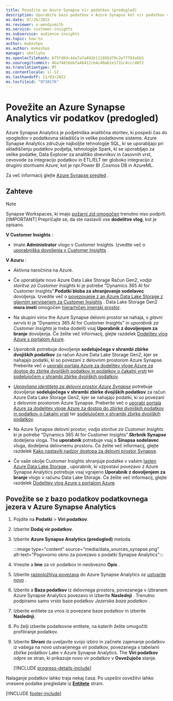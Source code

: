 ```yaml
---
title: Povežite an Azure Synapse vir podatkov (predogled)
description: Uporabite bazo podatkov v Azure Synapse kot vir podatkov v Dynamics 365 Customer Insights.
ms.date: 07/26/2022
ms.reviewer: v-wendysmith
ms.service: customer-insights
ms.subservice: audience-insights
ms.topic: how-to
author: mukeshpo
ms.author: mukeshpo
manager: shellyha
ms.openlocfilehash: 675fd03c44a7a7a492b111895d79c2e77f93a5b5
ms.sourcegitcommit: 4ba74816ebfa46412c64c40a61e1f31c4ccc40f2
ms.translationtype: MT
ms.contentlocale: sl-SI
ms.lasthandoff: 11/03/2022
ms.locfileid: "9738176"
---
```

# <a name="connect-an-azure-synapse-analytics-data-source-preview"></a>Povežite an Azure Synapse Analytics vir podatkov (predogled)

Azure Synapse Analytics je podjetniška analitična storitev, ki pospeši čas do vpogledov v podatkovna skladišča in velike podatkovne sisteme. Azure Synapse Analytics združuje najboljše tehnologije SQL, ki se uporabljajo pri skladiščenju podatkov podjetja, tehnologije Spark, ki se uporabljajo za velike podatke, Data Explorer za analitiko dnevnikov in časovnih vrst, cevovode za integracijo podatkov in ETL/ELT ter globoko integracijo z drugimi storitvami Azure, kot je npr.Power BI ,Cosmos DB in AzureML.

Za več informacij glejte [Azure Synapse pregled](/azure/synapse-analytics/overview-what-is) .

## <a name="prerequisites"></a>Zahteve

> [!NOTE]
> Synapse Workspaces, ki imajo [požarni zid omogočen](/azure/synapse-analytics/security/synapse-workspace-ip-firewall) trenutno niso podprti.
> [!IMPORTANT]
> Prepričajte se, da ste nastavili vse **dodelitve vlog**, kot je opisano.  

**V Customer Insights** :

* Imate **Administrator** vlogo v Customer Insights. Izvedite več o [uporabniška dovoljenja v Customer Insights](permissions.md#add-users) .

**V Azuru** :

- Aktivna naročnina na Azure.

- Če uporabljate novo Azure Data Lake Storage Račun Gen2, *vodja storitve za Customer Insights* ki je potrebe "Dynamics 365 AI for Customer Insights".**Podatki bloba za shranjevanje sodelavec** dovoljenja. Izvedite več o [povezovanje z an Azure Data Lake Storage z glavnim serviserjem za Customer Insights](connect-service-principal.md) . Data Lake Storage Gen2 **mora imeti** omogočen [hierarhičen imenski prostor](/azure/storage/blobs/data-lake-storage-namespace).

- Na skupini virov the Azure Synapse delovni prostor se nahaja, v *glavni servis* ki je "Dynamics 365 AI for Customer Insights" in *uporabnik za Customer Insights* je treba dodeliti vsaj **Uporabnik z dovoljenjem za branje** dovoljenja. Če želite več informacij, glejte razdelek [Dodelitev vlog Azure s portalom Azure](/azure/role-based-access-control/role-assignments-portal).

- *Uporabnik* potrebuje dovoljenje **sodelujočega v shrambi zbirke dvojiških podatkov** za račun Azure Data Lake Storage Gen2, kjer se nahajajo podatki, ki so povezani z delovnim prostorom Azure Synapse. Preberite več o [uporabi portala Azure za dodelitev vloge Azure za dostop do zbirke dvojiških podatkov in podatkov o čakalni vrsti](/azure/storage/common/storage-auth-aad-rbac-portal) ter [sodelujočem v shrambi zbirke dvojiških podatkov](/azure/role-based-access-control/built-in-roles#storage-blob-data-contributor).

- *[Upravljana identiteta za delovni prostor Azure Synapse](/azure/synapse-analytics/security/synapse-workspace-managed-identity)* potrebuje dovoljenje **sodelujočega v shrambi zbirke dvojiških podatkov** za račun Azure Data Lake Storage Gen2, kjer se nahajajo podatki, ki so povezani z delovnim prostorom Azure Synapse. Preberite več o [uporabi portala Azure za dodelitev vloge Azure za dostop do zbirke dvojiških podatkov in podatkov o čakalni vrsti](/azure/storage/common/storage-auth-aad-rbac-portal) ter [sodelujočem v shrambi zbirke dvojiških podatkov](/azure/role-based-access-control/built-in-roles#storage-blob-data-contributor).

- Na Azure Synapse delovni prostor, *vodja storitve za Customer Insights* ki je potrebe "Dynamics 365 AI for Customer Insights".**Skrbnik Synapse** dodeljena vloga. The **uporabnik** potrebuje vsaj a **Sinapsa sodelavec** vloga, dodeljena delovnemu prostoru. Če želite več informacij, glejte razdelek [Kako nastaviti nadzor dostopa za delovni prostor Synapse](/azure/synapse-analytics/security/how-to-set-up-access-control).

- Če vaše okolje Customer Insights shranjuje podatke v vašem [lasten Azure Data Lake Storage](own-data-lake-storage.md) , uporabnik, ki vzpostavi povezavo z Azure Synapse Analytics potrebuje vsaj vgrajeno **Uporabnik z dovoljenjem za branje** vlogo v računu Data Lake Storage. Če želite več informacij, glejte razdelek [Dodelitev vlog Azure s portalom Azure](/azure/role-based-access-control/role-assignments-portal).

## <a name="connect-to-the-data-lake-database-in-azure-synapse-analytics"></a>Povežite se z bazo podatkov podatkovnega jezera v Azure Synapse Analytics

1. Pojdite na **Podatki** > **Viri podatkov**.

1. Izberite **Dodaj vir podatkov**.

1. Izberite **Azure Synapse Analytics (predogled)** metoda.

   :::image type="content" source="media/data_sources_synapse.png" alt-text="Pogovorno okno za povezavo s podatki Synapse Analytics":::
  
1. Vnesite a **Ime** za vir podatkov in neobvezno **Opis** .

1. Izberite [razpoložljiva povezava](connections.md) do Azure Synapse Analytics oz [ustvarite novo](export-azure-synapse-analytics.md#set-up-connection-to-azure-synapse) .

1. Izberite a **Baza podatkov** iz delovnega prostora, povezanega v izbranem Azure Synapse Analytics povezavo in izberite **Naslednji** . Trenutno podpiramo samo vrsto baze podatkov *Jezerska baza podatkov* .

1. Izberite entitete za vnos iz povezane baze podatkov in izberite **Naslednji**.

1. Po želji izberite podatkovne entitete, na katerih želite omogočiti profiliranje podatkov.

1. Izberite **Shrani** da uveljavite svojo izbiro in začnete zajemanje podatkov iz vašega na novo ustvarjenega vir podatkov, povezanega s tabelami zbirke podatkov Lake v Azure Synapse Analytics. The **Viri podatkov** odpre se stran, ki prikazuje novo vir podatkov v **Osvežujoče** stanje.

   [!INCLUDE [progress-details-include](includes/progress-details-pane.md)]

Nalaganje podatkov lahko traja nekaj časa. Po uspešni osvežitvi lahko vnesene podatke pregledate iz [**Entitete**](entities.md) strani.

[!INCLUDE [footer-include](includes/footer-banner.md)]
